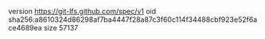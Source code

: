 version https://git-lfs.github.com/spec/v1
oid sha256:a8610324d86298af7ba4447f28a87c3f60c114f34488cbf923e52f6ace4689ea
size 57137

